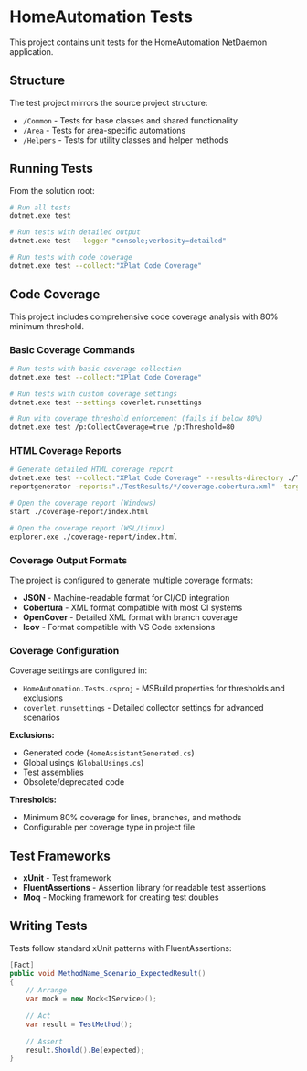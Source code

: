 # HomeAutomation Tests

This project contains unit tests for the HomeAutomation NetDaemon application.

## Structure

The test project mirrors the source project structure:

- `/Common` - Tests for base classes and shared functionality
- `/Area` - Tests for area-specific automations
- `/Helpers` - Tests for utility classes and helper methods

## Running Tests

From the solution root:

```bash
# Run all tests
dotnet.exe test

# Run tests with detailed output
dotnet.exe test --logger "console;verbosity=detailed"

# Run tests with code coverage
dotnet.exe test --collect:"XPlat Code Coverage"
```

## Code Coverage

This project includes comprehensive code coverage analysis with 80% minimum threshold.

### Basic Coverage Commands

```bash
# Run tests with basic coverage collection
dotnet.exe test --collect:"XPlat Code Coverage"

# Run tests with custom coverage settings
dotnet.exe test --settings coverlet.runsettings

# Run with coverage threshold enforcement (fails if below 80%)
dotnet.exe test /p:CollectCoverage=true /p:Threshold=80
```

### HTML Coverage Reports

```bash
# Generate detailed HTML coverage report
dotnet.exe test --collect:"XPlat Code Coverage" --results-directory ./TestResults
reportgenerator -reports:"./TestResults/*/coverage.cobertura.xml" -targetdir:"./coverage-report" -reporttypes:Html

# Open the coverage report (Windows)
start ./coverage-report/index.html

# Open the coverage report (WSL/Linux)
explorer.exe ./coverage-report/index.html
```

### Coverage Output Formats

The project is configured to generate multiple coverage formats:
- **JSON** - Machine-readable format for CI/CD integration
- **Cobertura** - XML format compatible with most CI systems
- **OpenCover** - Detailed XML format with branch coverage
- **lcov** - Format compatible with VS Code extensions

### Coverage Configuration

Coverage settings are configured in:
- `HomeAutomation.Tests.csproj` - MSBuild properties for thresholds and exclusions
- `coverlet.runsettings` - Detailed collector settings for advanced scenarios

**Exclusions:**
- Generated code (`HomeAssistantGenerated.cs`)
- Global usings (`GlobalUsings.cs`)
- Test assemblies
- Obsolete/deprecated code

**Thresholds:**
- Minimum 80% coverage for lines, branches, and methods
- Configurable per coverage type in project file

## Test Frameworks

- **xUnit** - Test framework
- **FluentAssertions** - Assertion library for readable test assertions
- **Moq** - Mocking framework for creating test doubles

## Writing Tests

Tests follow standard xUnit patterns with FluentAssertions:

```csharp
[Fact]
public void MethodName_Scenario_ExpectedResult()
{
    // Arrange
    var mock = new Mock<IService>();
    
    // Act
    var result = TestMethod();
    
    // Assert
    result.Should().Be(expected);
}
```